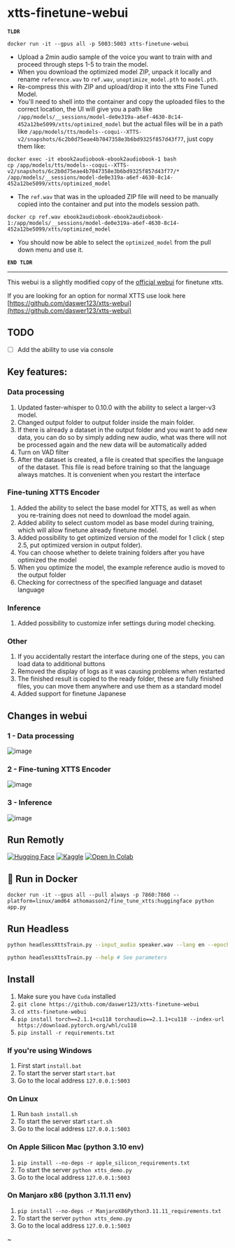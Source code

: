 # xtts-finetune-webui

**`TLDR`** 

`docker run -it --gpus all -p 5003:5003 xtts-finetune-webui`

* Upload a 2min audio sample of the voice you want to train with and proceed through steps 1-5 to train the model. 
* When you download the optimized model ZIP, unpack it locally and rename `reference.wav` to `ref.wav`, `unoptimize_model.pth` to `model.pth`.
* Re-compress this with ZIP and upload/drop it into the xtts Fine Tuned Model. 
* You'll need to shell into the container and copy the uploaded files to the correct location, the UI will give you a path like `/app/models/__sessions/model-de0e319a-a6ef-4630-8c14-452a12be5099/xtts/optimized_model` but the actual files will be in a path like `/app/models/tts/models--coqui--XTTS-v2/snapshots/6c2b0d75eae4b7047358e3b6bd9325f857d43f77`, just copy them like:
```
docker exec -it ebook2audiobook-ebook2audiobook-1 bash
cp /app/models/tts/models--coqui--XTTS-v2/snapshots/6c2b0d75eae4b7047358e3b6bd9325f857d43f77/* /app/models/__sessions/model-de0e319a-a6ef-4630-8c14-452a12be5099/xtts/optimized_model
```
* The `ref.wav` that was in the uploaded ZIP file will need to be manually copied into the container and put into the models session path.
```
docker cp ref.wav ebook2audiobook-ebook2audiobook-1:/app/models/__sessions/model-de0e319a-a6ef-4630-8c14-452a12be5099/xtts/optimized_model
```
* You should now be able to select the `optimized_model` from the pull down menu and use it.

**`END TLDR`**

---

This webui is a slightly modified copy of the [official webui](https://github.com/coqui-ai/TTS/pull/3296) for finetune xtts.

If you are looking for an option for normal XTTS use look here [https://github.com/daswer123/xtts-webui](https://github.com/daswer123/xtts-webui)

## TODO
- [ ] Add the ability to use via console 

## Key features:

### Data processing

1. Updated faster-whisper to 0.10.0 with the ability to select a larger-v3 model.
2. Changed output folder to output folder inside the main folder.
3. If there is already a dataset in the output folder and you want to add new data, you can do so by simply adding new audio, what was there will not be processed again and the new data will be automatically added
4. Turn on VAD filter
5. After the dataset is created, a file is created that specifies the language of the dataset. This file is read before training so that the language always matches. It is convenient when you restart the interface

### Fine-tuning XTTS Encoder

1. Added the ability to select the base model for XTTS, as well as when you re-training does not need to download the model again.
2. Added ability to select custom model as base model during training, which will allow finetune already finetune model.
3. Added possibility to get optimized version of the model for 1 click ( step 2.5, put optimized version in output folder).
4. You can choose whether to delete training folders after you have optimized the model
5. When you optimize the model, the example reference audio is moved to the output folder
6. Checking for correctness of the specified language and dataset language

### Inference

1. Added possibility to customize infer settings during model checking.

### Other

1. If you accidentally restart the interface during one of the steps, you can load data to additional buttons
2. Removed the display of logs as it was causing problems when restarted
3. The finished result is copied to the ready folder, these are fully finished files, you can move them anywhere and use them as a standard model
4. Added support for finetune Japanese 

## Changes in webui

### 1 - Data processing

![image](https://github.com/daswer123/xtts-finetune-webui/assets/22278673/8f09b829-098b-48f5-9668-832e7319403b)

### 2 - Fine-tuning XTTS Encoder

![image](https://github.com/daswer123/xtts-finetune-webui/assets/22278673/897540d9-3a6b-463c-abb8-261c289cc929)

### 3 - Inference

![image](https://github.com/daswer123/xtts-finetune-webui/assets/22278673/aa05bcd4-8642-4de4-8f2f-bc0f5571af63)

## Run Remotly
[![Hugging Face](https://img.shields.io/badge/Hugging%20Face-Spaces-yellow?style=flat&logo=huggingface)](https://huggingface.co/spaces/drewThomasson/xtts-finetune-webui-gpu) [![Kaggle](https://img.shields.io/badge/Kaggle-035a7d?style=flat&logo=kaggle&logoColor=white)](notebook/kaggle-xtts-finetune-webui-gradio-gui.ipynb) [![Open In Colab](https://colab.research.google.com/assets/colab-badge.svg)](https://colab.research.google.com/github/DrewThomasson/ebook2audiobook/blob/v25/Notebooks/finetune/xtts/colab_xtts_finetune_webui.ipynb)


## 🐳 Run in Docker 
```docker
docker run -it --gpus all --pull always -p 7860:7860 --platform=linux/amd64 athomasson2/fine_tune_xtts:huggingface python app.py
```
## Run Headless

```bash
python headlessXttsTrain.py --input_audio speaker.wav --lang en --epochs 10 # Example with parameters

python headlessXttsTrain.py --help # See parameters
```

## Install

1. Make sure you have `Cuda` installed
2. `git clone https://github.com/daswer123/xtts-finetune-webui`
3. `cd xtts-finetune-webui`
4. `pip install torch==2.1.1+cu118 torchaudio==2.1.1+cu118 --index-url https://download.pytorch.org/whl/cu118`
5. `pip install -r requirements.txt`

### If you're using Windows

1. First start `install.bat`
2. To start the server start `start.bat`
3. Go to the local address `127.0.0.1:5003`

### On Linux

1. Run `bash install.sh`
2. To start the server start `start.sh`
3. Go to the local address `127.0.0.1:5003`

### On Apple Silicon Mac (python 3.10 env)
1. ``` pip install --no-deps -r apple_silicon_requirements.txt ```
2. To start the server `python xtts_demo.py`
3. Go to the local address `127.0.0.1:5003`

### On Manjaro x86 (python 3.11.11 env)
1. ``` pip install --no-deps -r ManjaroX86Python3.11.11_requirements.txt ```
2. To start the server `python xtts_demo.py`
3. Go to the local address `127.0.0.1:5003`

~                                            
